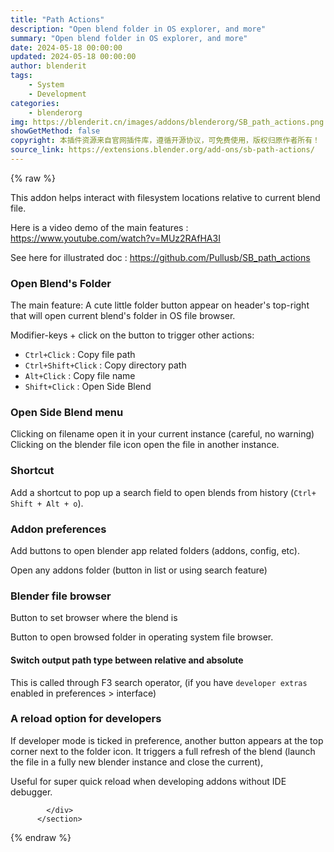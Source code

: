 ```yaml
---
title: "Path Actions"
description: "Open blend folder in OS explorer, and more"
summary: "Open blend folder in OS explorer, and more"
date: 2024-05-18 00:00:00
updated: 2024-05-18 00:00:00
author: blenderit
tags: 
    - System
    - Development
categories:
    - blenderorg
img: https://blenderit.cn/images/addons/blenderorg/SB_path_actions.png
showGetMethod: false
copyright: 本插件资源来自官网插件库，遵循开源协议，可免费使用，版权归原作者所有！
source_link: https://extensions.blender.org/add-ons/sb-path-actions/
---
```


{% raw %}
<section id="about" class="mt-3">
            <div class="box style-rich-text">
              <p>This addon helps interact with filesystem locations relative to current blend file.</p>
<p>Here is a video demo of the main features : <a rel="nofollow noopener noreferrer external" target="_blank" href="https://www.youtube.com/watch?v=MUz2RAfHA3I">https://www.youtube.com/watch?v=MUz2RAfHA3I</a></p>
<p>See here for illustrated doc : <a rel="nofollow noopener noreferrer external" target="_blank" href="https://github.com/Pullusb/SB_path_actions">https://github.com/Pullusb/SB_path_actions</a></p>
<h3>Open Blend's Folder</h3>
<p>The main feature: A cute little folder button appear on header's top-right that will open current blend's folder in OS file browser.</p>
<p>Modifier-keys + click on the button to trigger other actions:</p>
<ul>
<li><code>Ctrl+Click</code> : Copy file path</li>
<li><code>Ctrl+Shift+Click</code> : Copy directory path</li>
<li><code>Alt+Click</code> : Copy file name</li>
<li><code>Shift+Click</code> : Open Side Blend</li>
</ul>
<h3>Open Side Blend menu</h3>
<p>Clicking on filename open it in your current instance (careful, no warning)
Clicking on the blender file icon open the file in another instance.</p>
<h3>Shortcut</h3>
<p>Add a shortcut to pop up a search field to open blends from history (<code>Ctrl+ Shift + Alt + o</code>).</p>
<h3>Addon preferences</h3>
<p>Add buttons to open blender app related folders (addons, config, etc).</p>
<p>Open any addons folder (button in list or using search feature)</p>
<h3>Blender file browser</h3>
<p>Button to set browser where the blend is</p>
<p>Button to open browsed folder in operating system file browser.</p>
<h4>Switch output path type between relative and absolute</h4>
<p>This is called through F3 search operator, (if you have <code>developer extras</code> enabled in preferences &gt; interface)</p>
<h3>A reload option for developers</h3>
<p>If developer mode is ticked in preference, another button appears at the top corner next to the folder icon.
It triggers a full refresh of the blend (launch the file in a fully new blender instance and close the current),</p>
<p>Useful for super quick reload when developing addons without IDE debugger.</p>

            </div>
          </section>
<div style="display: none">blenderorg</div>
{% endraw %}
